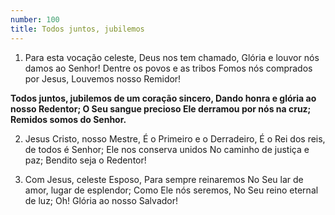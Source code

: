 ```yaml
---
number: 100
title: Todos juntos, jubilemos
---
```


1. Para esta vocação celeste,
  Deus nos tem chamado,
  Glória e louvor nós damos ao Senhor!
  Dentre os povos e as tribos
  Fomos nós comprados por Jesus,
  Louvemos nosso Remidor!

  __Todos juntos, jubilemos de um coração sincero,
  Dando honra e glória ao nosso Redentor;
  O Seu sangue precioso
  Ele derramou por nós na cruz;
  Remidos somos do Senhor.__

2. Jesus Cristo, nosso Mestre,
  É o Primeiro e o Derradeiro,
  É o Rei dos reis, de todos é Senhor;
  Ele nos conserva unidos
  No caminho de justiça e paz;
  Bendito seja o Redentor!

3. Com Jesus, celeste Esposo,
  Para sempre reinaremos
  No Seu lar de amor, lugar de esplendor;
  Como Ele nós seremos,
  No Seu reino eternal de luz;
  Oh! Glória ao nosso Salvador!
